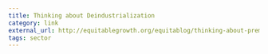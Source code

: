 ```yaml
---
title: Thinking about Deindustrialization
category: link
external_url: http://equitablegrowth.org/equitablog/thinking-about-premature-deindustrialization-an-intellectual-toolkit-i/
tags: sector
---
```

